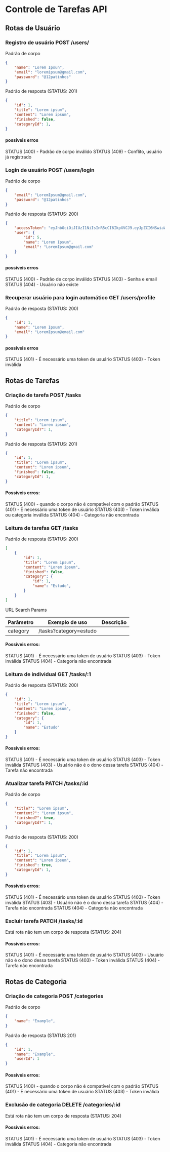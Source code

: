 # Controle de Tarefas API

## Rotas de Usuário 

### Registro de usuário POST /users/

Padrão de corpo

```json
{
	"name": "Lorem Ipsun",
	"email": "loremipsum@gmail.com",
	"password": "@12patinhos"
}
```

Padrão de resposta  (STATUS: 201)

```json
{
    "id": 1,
    "title": "Lorem ipsum",
    "content": "Lorem ipsum",
    "finished": false,
    "categoryId": 1,
}    
```

#### possíveis erros

STATUS (400) - Padrão de corpo inválido
STATUS (409) - Conflito, usuário já registrado


### Login de usuário POST /users/login

Padrão de corpo

```json
{
	"email": "LoremIpsum@gmail.com",
	"password": "@12patinhos"
}
```

Padrão de resposta  (STATUS: 200)

```json
{
	"accessToken": "eyJhbGciOiJIUzI1NiIsInR5cCI6IkpXVCJ9.eyJpZCI6NSwiaWF0IjoxNzI0NTExODk1fQ.pw9hY5Hmt0yUDQSZtS8zOkzzb-apDAp9ir8ielM0PVg",
	"user": {
		"id": 5,
		"name": "Lorem Ipsum",
		"email": "LoremIpsum@gmail.com"
	}
}    
```

#### possíveis erros

STATUS (400) - Padrão de corpo inválido
STATUS (403) - Senha e email
STATUS (404) - Usuário não existe



### Recuperar usuário para login automático GET /users/profile

Padrão de resposta  (STATUS: 200)

```json
{
    "id": 1,
    "name": "Lorem Ipsum",
    "email": "LoremIpsum@email.com"
}   
```

#### possíveis erros

STATUS (401) - É necessário uma token de usuário 
STATUS (403) - Token inválida


## Rotas de Tarefas 

### Criação de tarefa POST /tasks

Padrão de corpo

```json
{
    "title": "Lorem ipsum",
    "content": "Lorem ipsum",
    "categoryId?": 1,
}
```

Padrão de resposta  (STATUS: 201)

```json
{
    "id": 1,
    "title": "Lorem ipsum",
    "content": "Lorem ipsum",
    "finished": false,
    "categoryId": 1,
}    
```

#### Possíveis erros:

STATUS (400) -  quando o corpo não é compatível com o padrão
STATUS (401) - É necessário uma token de usuário 
STATUS (403) - Token inválida ou categoria inválida
STATUS (404) - Categoria não encontrada


### Leitura de tarefas GET /tasks

Padrão de resposta  (STATUS: 200)

```json
[
    {
        "id": 1,
        "title": "Lorem ipsum",
        "content": "Lorem ipsum",
        "finished": false,
        "category": {
            "id": 1,
            "name": "Estudo",
        }
    }  
]  
```

URL Search Params

| Parâmetro | Exemplo de uso | Descrição |
| ------ | ------ | ------ |
| category | /tasks?category=estudo |

#### Possíveis erros:

STATUS (401) - É necessário uma token de usuário 
STATUS (403) - Token inválida 
STATUS (404) - Categoria não encontrada


### Leitura de individual GET /tasks/:1

Padrão de resposta  (STATUS: 200)

```json
{
    "id": 1,
    "title": "Lorem ipsum",
    "content": "Lorem ipsum",
    "finished": false,
    "category": {
        "id": 1,
        "name": "Estudo"
    }
}   
```

#### Possíveis erros:
STATUS (401) - É necessário uma token de usuário 
STATUS (403) - Token inválida 
STATUS (403) - Usuário não é o dono dessa tarefa
STATUS (404) - Tarefa não encontrada


### Atualizar tarefa PATCH /tasks/:id

Padrão de corpo 

```json
{
    "title?": "Lorem ipsum",
    "content?": "Lorem ipsum",
    "finished?": true,
    "categoryId?": 1,
}
```

Padrão de resposta (STATUS: 200)

```json
{
    "id": 1,
    "title": "Lorem ipsum",
    "content": "Lorem ipsum",
    "finished": true,
    "categoryId": 1,
}    
```

#### Possíveis erros:

STATUS (401) - É necessário uma token de usuário 
STATUS (403) - Token inválida 
STATUS (403) - Usuário não é o dono dessa tarefa 
STATUS (404) - Tarefa não encontrada
STATUS (404) - Categoria não encontrada

### Excluir tarefa PATCH /tasks/:id

Está rota não tem um corpo de resposta (STATUS: 204)

#### Possíveis erros:

STATUS (401) - É necessário uma token de usuário 
STATUS (403) - Usuário não é o dono dessa tarefa 
STATUS (403) - Token inválida 
STATUS (404) - Tarefa não encontrada

## Rotas de Categoria

### Criação de categoria POST /categories

Padrão de corpo

```json
{
    "name": "Example",
}
```

Padrão de resposta (STATUS 201)

```json
{
    "id": 1,
    "name": "Example",
    "userId": 1
}
```

#### Possíveis erros:
STATUS (400) - quando o corpo não é compatível com o padrão
STATUS (401) - É necessário uma token de usuário 
STATUS (403) - Token inválida 

### Exclusão de categoria DELETE /categories/:id

Está rota não tem um corpo de resposta (STATUS: 204)

#### Possíveis erros:

STATUS (401) - É necessário uma token de usuário 
STATUS (403) - Token inválida 
STATUS (404) - Categoria não encontrada
